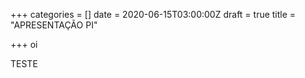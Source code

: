 +++
categories = []
date = 2020-06-15T03:00:00Z
draft = true
title = "APRESENTAÇÃO PI"

+++
oi 

TESTE